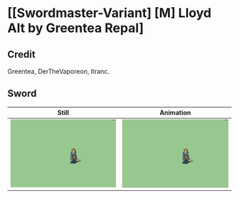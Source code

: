 # [\[Swordmaster-Variant\] \[M\] Lloyd Alt by Greentea Repal]

## Credit

Greentea, DerTheVaporeon, ltranc.
	
## Sword

| Still | Animation |
| :---: | :-------: |
| ![Sword still](./Sword_000.png) | ![Sword animation](./Sword.gif) |
